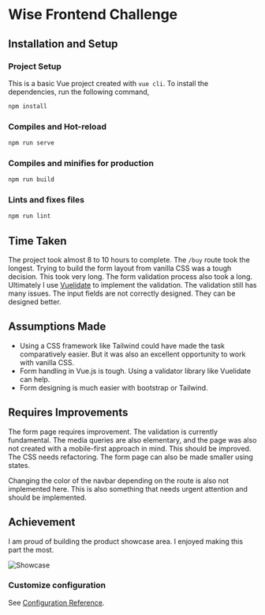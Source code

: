 # Wise Frontend Challenge

## Installation and Setup

### Project Setup

This is a basic Vue project created with `vue cli`. To install the dependencies, run the following command,

```bash
npm install
```

### Compiles and Hot-reload

```bash
npm run serve
```

### Compiles and minifies for production

```bash
npm run build
```

### Lints and fixes files

```bash
npm run lint
```

## Time Taken

The project took almost 8 to 10 hours to complete. The `/buy` route took the longest. Trying to build the form layout from vanilla CSS was a tough decision. This took very long. The form validation process also took a long. Ultimately I use [Vuelidate](https://vuelidate-next.netlify.app/) to implement the validation. The validation still has many issues. The input fields are not correctly designed. They can be designed better.

## Assumptions Made

- Using a CSS framework like Tailwind could have made the task comparatively easier. But it was also an excellent opportunity to work with vanilla CSS.
- Form handling in Vue.js is tough. Using a validator library like Vuelidate can help.
- Form designing is much easier with bootstrap or Tailwind.

## Requires Improvements

The form page requires improvement. The validation is currently fundamental. The media queries are also elementary, and the page was also not created with a mobile-first approach in mind. This should be improved. The CSS needs refactoring. The form page can also be made smaller using states.

Changing the color of the navbar depending on the route is also not implemented here. This is also something that needs urgent attention and should be implemented.

## Achievement

I am proud of building the product showcase area. I enjoyed making this part the most.

![Showcase](https://i.ibb.co/kyXYpxw/Untitled.png)

### Customize configuration

See [Configuration Reference](https://cli.vuejs.org/config/).

